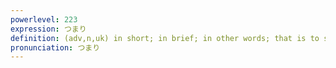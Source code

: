 ```yaml
---
powerlevel: 223
expression: つまり
definition: (adv,n,uk) in short; in brief; in other words; that is to say; in the long run; after all; blockade; stuffing; ultimate; (P)
pronunciation: つまり
---
```

